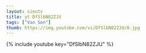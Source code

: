 ```yaml
--- 
layout: sieutv
title: yt DfSlbN82ZJU
tags: ["Van Son"]
thumb: https://img.youtube.com/vi/DfSlbN82ZJU/0.jpg
---
```

{% include youtube key="DfSlbN82ZJU" %} 
